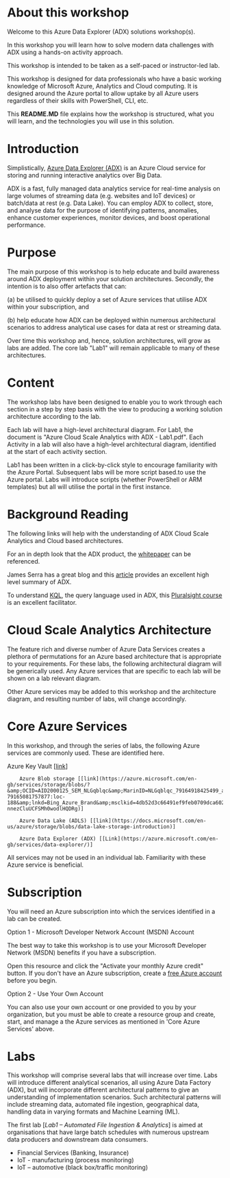 # About this workshop

Welcome to this Azure Data Explorer (ADX) solutions workshop(s).

In this workshop you will learn how to solve modern data challenges with ADX using a hands-on activity approach.

This workshop is intended to be taken as a self-paced or instructor-led lab.

This workshop is designed for data professionals who have a basic working knowledge of Microsoft Azure, Analytics and Cloud computing. It is designed around the Azure portal to allow uptake by all Azure users regardless of their skills with PowerShell, CLI, etc.

This **README.MD** file explains how the workshop is structured, what you will learn, and the technologies you will use in this solution.

# Introduction

Simplistically, [Azure Data Explorer (ADX)](https://azure.microsoft.com/en-us/services/data-explorer/) is an Azure Cloud service for storing and running interactive analytics over Big Data.

ADX is a fast, fully managed data analytics service for real-time analysis on large volumes of streaming data (e.g. websites and IoT devices) or batch/data at rest (e.g. Data Lake). You can employ ADX to collect, store, and analyse data for the purpose of identifying patterns, anomalies, enhance customer experiences, monitor devices, and boost operational performance.

# Purpose

The main purpose of this workshop is to help educate and build awareness around ADX deployment within your solution architectures. Secondly, the intention is to  also offer artefacts that can:

(a) be utilised to quickly deploy a set of Azure services that utilise ADX within your subscription, and

(b) help educate how ADX can be deployed within numerous architectural scenarios to address analytical use cases for data at rest or streaming data.

Over time this workshop and, hence, solution architectures, will grow as labs are added. The core lab &quot;Lab1&quot; will remain applicable to many of these architectures.

# Content

The workshop labs have been designed to enable you to work through each section in a step by step basis with the view to producing a working solution architecture according to the lab.

Each lab will have a high-level architectural diagram. For Lab1, the document is &quot;Azure Cloud Scale Analytics with ADX - Lab1.pdf&quot;. Each Activity in a lab will also have a high-level architectural diagram, identified at the start of each activity section.

Lab1 has been written in a click-by-click style to encourage familiarity with the Azure Portal. Subsequent labs will be more script based.to use the Azure portal. Labs will introduce scripts (whether PowerShell or ARM templates) but all will utilise the portal in the first instance.

# Background Reading

The following links will help with the understanding of ADX Cloud Scale Analytics and Cloud based architectures.

For an in depth look that the ADX product, the [whitepaper](https://azure.microsoft.com/en-us/resources/azure-data-explorer/) can be referenced.

James Serra has a great blog and this [article](https://www.jamesserra.com/archive/2019/03/azure-data-explorer/) provides an excellent high level summary of ADX.

To understand [KQL](https://docs.microsoft.com/en-us/sharepoint/dev/general-development/keyword-query-language-kql-syntax-reference), the query language used in ADX, this [Pluralsight course](https://www.pluralsight.com/courses/kusto-query-language-kql-from-scratch) is an excellent facilitator.

# Cloud Scale Analytics Architecture

The feature rich and diverse number of Azure Data Services creates a plethora of permutations for an Azure based architecture that is appropriate to your requirements. For these labs, the following architectural diagram will be generically used. Any Azure services that are specific to each lab will be shown on a lab relevant diagram.

Other Azure services may be added to this workshop and the architecture diagram, and resulting number of labs, will change accordingly.

# Core Azure Services

In this workshop, and through the series of labs, the following Azure services are commonly used. These are identified here.

Azure Key Vault [[link](https://azure.microsoft.com/en-us/services/key-vault/)]

        Azure Blob storage [[link](https://azure.microsoft.com/en-gb/services/storage/blobs/?&amp;OCID=AID2000125_SEM_NLGqblqc&amp;MarinID=NLGqblqc_79164918425499_azure%20blob%20storage_be_c__1266637735603846_kwd-79165081757877:loc-188&amp;lnkd=Bing_Azure_Brand&amp;msclkid=4db52d3c66491ef9feb0709dca602300&amp;ef_id=XZ4wjAAAAD516UzT:20191012103421:s&amp;dclid=CN-nnezCluUCFSMh0wodlHQDRg)]

        Azure Data Lake (ADLS) [[link](https://docs.microsoft.com/en-us/azure/storage/blobs/data-lake-storage-introduction)]

        Azure Data Explorer (ADX) [[Link](https://azure.microsoft.com/en-gb/services/data-explorer/)]

All services may not be used in an individual lab. Familiarity with these Azure service is beneficial.

# Subscription

You will need an Azure subscription into which the services identified in a lab can be created.

Option 1 - Microsoft Developer Network Account (MSDN) Account

The best way to take this workshop is to use your Microsoft Developer Network (MSDN) benefits if you have a subscription.

Open this resource and click the &quot;Activate your monthly Azure credit&quot; button. If you don&#39;t have an Azure subscription, create a [free Azure account](https://azure.microsoft.com/free/) before you begin.

Option 2 - Use Your Own Account

You can also use your own account or one provided to you by your organization, but you must be able to create a resource group and create, start, and manage a the Azure services as mentioned in &#39;Core Azure Services&#39; above.

# Labs

This workshop will comprise several labs that will increase over time. Labs will introduce different analytical scenarios, all using Azure Data Factory (ADX), but will incorporate different architectural patterns to give an understanding of implementation scenarios. Such architectural patterns will include streaming data, automated file ingestion, geographical data, handling data in varying formats and Machine Learning (ML).

The first lab [_Lab1 – Automated File Ingestion &amp; Analytics_] is aimed at organisations that have large batch schedules with numerous upstream data producers and downstream data consumers.

- Financial Services (Banking, Insurance)
- IoT - manufacturing (process monitoring)
- IoT – automotive (black box/traffic monitoring)